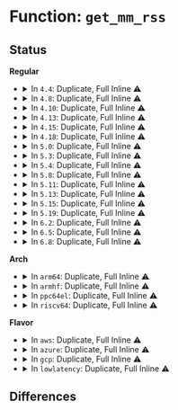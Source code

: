 # Function: <code>get_mm_rss</code>

## Status
<b>Regular</b>
<ul>
<li>
<details>
<summary>In <code>4.4</code>: Duplicate, Full Inline ⚠️</summary>

**Collision:** Static Duplication

**Inline:** Full

**Transformation:** False

**Instances:**

```
In kernel/fork.c (ffffffff8108000e)
Location: include/linux/mm.h:1385
Inline: True
Inline callers:
  - kernel/fork.c:copy_process
```
```
In kernel/exit.c (ffffffff81083d31)
Location: include/linux/mm.h:1385
Inline: True
Inline callers:
  - kernel/exit.c:do_exit
```
```
In kernel/sys.c (ffffffff81092976)
Location: include/linux/mm.h:1385
Inline: True
Inline callers:
  - kernel/sys.c:k_getrusage
```
```
In kernel/sched/fair.c (ffffffff810b1df0)
Location: include/linux/mm.h:1385
Inline: True
Inline callers:
  - kernel/sched/fair.c:task_scan_min
  - kernel/sched/fair.c:task_scan_max
```
```
In kernel/tsacct.c (ffffffff8113f018)
Location: include/linux/mm.h:1385
Inline: True
Inline callers:
  - kernel/tsacct.c:__acct_update_integrals
  - kernel/tsacct.c:xacct_add_tsk
```
```
In mm/oom_kill.c (ffffffff81208b69)
Location: include/linux/mm.h:1385
Inline: True
Inline callers:
  - mm/oom_kill.c:dump_header
```
```
In mm/memory.c (ffffffff811bde03)
Location: include/linux/mm.h:1385
Inline: True
Inline callers:
  - mm/memory.c:zap_page_range_single
  - mm/memory.c:zap_page_range
```
```
In mm/mmap.c (ffffffff811c4182)
Location: include/linux/mm.h:1385
Inline: True
Inline callers:
  - mm/mmap.c:unmap_region
```
```
In mm/rmap.c (ffffffff811cb1e6)
Location: include/linux/mm.h:1385
Inline: True
Inline callers:
  - mm/rmap.c:try_to_unmap_one
```
```
In fs/exec.c (ffffffff8121388c)
Location: include/linux/mm.h:1385
Inline: True
```
```
In fs/proc/task_mmu.c (ffffffff81277174)
Location: include/linux/mm.h:1385
Inline: True
Inline callers:
  - fs/proc/task_mmu.c:clear_refs_write
  - fs/proc/task_mmu.c:task_mem
```
```
In fs/proc/array.c (ffffffff81280201)
Location: include/linux/mm.h:1385
Inline: True
Inline callers:
  - fs/proc/array.c:do_task_stat
```
</details>
</li>
<li>
<details>
<summary>In <code>4.8</code>: Duplicate, Full Inline ⚠️</summary>

**Collision:** Static Duplication

**Inline:** Full

**Transformation:** False

**Instances:**

```
In kernel/fork.c (ffffffff8108192e)
Location: include/linux/mm.h:1494
Inline: True
```
```
In kernel/exit.c (ffffffff810870f9)
Location: include/linux/mm.h:1494
Inline: True
Inline callers:
  - kernel/exit.c:do_exit
```
```
In kernel/sys.c (ffffffff81095af7)
Location: include/linux/mm.h:1494
Inline: True
Inline callers:
  - kernel/sys.c:k_getrusage
```
```
In kernel/sched/fair.c (ffffffff810b490d)
Location: include/linux/mm.h:1494
Inline: True
Inline callers:
  - kernel/sched/fair.c:task_nr_scan_windows
```
```
In kernel/tsacct.c (ffffffff81147602)
Location: include/linux/mm.h:1494
Inline: True
Inline callers:
  - kernel/tsacct.c:__acct_update_integrals
  - kernel/tsacct.c:xacct_add_tsk
```
```
In mm/oom_kill.c (ffffffff8122e844)
Location: include/linux/mm.h:1494
Inline: True
```
```
In mm/memory.c (ffffffff811d9623)
Location: include/linux/mm.h:1494
Inline: True
Inline callers:
  - mm/memory.c:zap_page_range_single
  - mm/memory.c:zap_page_range
```
```
In mm/mmap.c (ffffffff811e0042)
Location: include/linux/mm.h:1494
Inline: True
Inline callers:
  - mm/mmap.c:unmap_region
```
```
In mm/rmap.c (ffffffff811e82a0)
Location: include/linux/mm.h:1494
Inline: True
Inline callers:
  - mm/rmap.c:try_to_unmap_one
```
```
In mm/madvise.c (ffffffff811ee70e)
Location: include/linux/mm.h:1494
Inline: True
Inline callers:
  - mm/madvise.c:madvise_free_single_vma
```
```
In fs/exec.c (ffffffff8123a33a)
Location: include/linux/mm.h:1494
Inline: True
```
```
In fs/proc/task_mmu.c (ffffffff812a36fe)
Location: include/linux/mm.h:1494
Inline: True
Inline callers:
  - fs/proc/task_mmu.c:clear_refs_write
```
```
In fs/proc/array.c (ffffffff812ad24d)
Location: include/linux/mm.h:1494
Inline: True
Inline callers:
  - fs/proc/array.c:do_task_stat
```
</details>
</li>
<li>
<details>
<summary>In <code>4.10</code>: Duplicate, Full Inline ⚠️</summary>

**Collision:** Static Duplication

**Inline:** Full

**Transformation:** False

**Instances:**

```
In kernel/fork.c (ffffffff8108631e)
Location: include/linux/mm.h:1468
Inline: True
```
```
In kernel/exit.c (ffffffff8108c049)
Location: include/linux/mm.h:1468
Inline: True
Inline callers:
  - kernel/exit.c:do_exit
```
```
In kernel/sys.c (ffffffff8109aae7)
Location: include/linux/mm.h:1468
Inline: True
Inline callers:
  - kernel/sys.c:k_getrusage
```
```
In kernel/sched/fair.c (ffffffff810baeed)
Location: include/linux/mm.h:1468
Inline: True
Inline callers:
  - kernel/sched/fair.c:task_nr_scan_windows
```
```
In kernel/tsacct.c (ffffffff811514a2)
Location: include/linux/mm.h:1468
Inline: True
Inline callers:
  - kernel/tsacct.c:__acct_update_integrals
  - kernel/tsacct.c:xacct_add_tsk
```
```
In mm/oom_kill.c (ffffffff81240d90)
Location: include/linux/mm.h:1468
Inline: True
```
```
In mm/memory.c (ffffffff811e8a33)
Location: include/linux/mm.h:1468
Inline: True
Inline callers:
  - mm/memory.c:zap_page_range_single
  - mm/memory.c:zap_page_range
```
```
In mm/mmap.c (ffffffff811eff92)
Location: include/linux/mm.h:1468
Inline: True
Inline callers:
  - mm/mmap.c:unmap_region
```
```
In mm/rmap.c (ffffffff811f96c9)
Location: include/linux/mm.h:1468
Inline: True
Inline callers:
  - mm/rmap.c:try_to_unmap_one
```
```
In mm/madvise.c (ffffffff811ff05e)
Location: include/linux/mm.h:1468
Inline: True
Inline callers:
  - mm/madvise.c:madvise_free_single_vma
```
```
In fs/exec.c (ffffffff8124d091)
Location: include/linux/mm.h:1468
Inline: True
```
```
In fs/proc/task_mmu.c (ffffffff812b90dd)
Location: include/linux/mm.h:1468
Inline: True
Inline callers:
  - fs/proc/task_mmu.c:clear_refs_write
```
```
In fs/proc/array.c (ffffffff812c2b49)
Location: include/linux/mm.h:1468
Inline: True
Inline callers:
  - fs/proc/array.c:do_task_stat
```
</details>
</li>
<li>
<details>
<summary>In <code>4.13</code>: Duplicate, Full Inline ⚠️</summary>

**Collision:** Static Duplication

**Inline:** Full

**Transformation:** False

**Instances:**

```
In kernel/fork.c (ffffffff8108351b)
Location: include/linux/mm.h:1500
Inline: True
```
```
In kernel/exit.c (ffffffff8108920f)
Location: include/linux/mm.h:1500
Inline: True
Inline callers:
  - kernel/exit.c:do_exit
```
```
In kernel/sys.c (ffffffff8109b1c9)
Location: include/linux/mm.h:1500
Inline: True
Inline callers:
  - kernel/sys.c:getrusage
```
```
In kernel/sched/fair.c (ffffffff810b579d)
Location: include/linux/mm.h:1500
Inline: True
Inline callers:
  - kernel/sched/fair.c:task_nr_scan_windows
```
```
In kernel/tsacct.c (ffffffff81153b22)
Location: include/linux/mm.h:1500
Inline: True
Inline callers:
  - kernel/tsacct.c:__acct_update_integrals
  - kernel/tsacct.c:xacct_add_tsk
```
```
In mm/oom_kill.c (ffffffff811bde72)
Location: include/linux/mm.h:1500
Inline: True
Inline callers:
  - mm/oom_kill.c:dump_header
```
```
In mm/memory.c (ffffffff811f3ca3)
Location: include/linux/mm.h:1500
Inline: True
Inline callers:
  - mm/memory.c:zap_page_range_single
  - mm/memory.c:zap_page_range
```
```
In mm/mmap.c (ffffffff811faf12)
Location: include/linux/mm.h:1500
Inline: True
Inline callers:
  - mm/mmap.c:unmap_region
```
```
In mm/rmap.c (ffffffff81204303)
Location: include/linux/mm.h:1500
Inline: True
Inline callers:
  - mm/rmap.c:try_to_unmap_one
```
```
In mm/madvise.c (ffffffff81209c14)
Location: include/linux/mm.h:1500
Inline: True
Inline callers:
  - mm/madvise.c:madvise_free_single_vma
```
```
In fs/exec.c (ffffffff81259033)
Location: include/linux/mm.h:1500
Inline: True
```
```
In fs/proc/task_mmu.c (ffffffff812c744e)
Location: include/linux/mm.h:1500
Inline: True
Inline callers:
  - fs/proc/task_mmu.c:clear_refs_write
```
```
In fs/proc/array.c (ffffffff812cfe4c)
Location: include/linux/mm.h:1500
Inline: True
Inline callers:
  - fs/proc/array.c:do_task_stat
```
</details>
</li>
<li>
<details>
<summary>In <code>4.15</code>: Duplicate, Full Inline ⚠️</summary>

**Collision:** Static Duplication

**Inline:** Full

**Transformation:** False

**Instances:**

```
In kernel/fork.c (ffffffff81089e4e)
Location: include/linux/mm.h:1574
Inline: True
```
```
In kernel/exit.c (ffffffff8108ff63)
Location: include/linux/mm.h:1574
Inline: True
Inline callers:
  - kernel/exit.c:do_exit
```
```
In kernel/sys.c (ffffffff810a1ea9)
Location: include/linux/mm.h:1574
Inline: True
Inline callers:
  - kernel/sys.c:getrusage
```
```
In kernel/sched/fair.c (ffffffff810bcabd)
Location: include/linux/mm.h:1574
Inline: True
Inline callers:
  - kernel/sched/fair.c:task_nr_scan_windows
```
```
In kernel/tsacct.c (ffffffff81160322)
Location: include/linux/mm.h:1574
Inline: True
Inline callers:
  - kernel/tsacct.c:__acct_update_integrals
  - kernel/tsacct.c:xacct_add_tsk
```
```
In mm/oom_kill.c (ffffffff811d2b49)
Location: include/linux/mm.h:1574
Inline: True
Inline callers:
  - mm/oom_kill.c:dump_header
```
```
In mm/memory.c (ffffffff8120b963)
Location: include/linux/mm.h:1574
Inline: True
Inline callers:
  - mm/memory.c:zap_page_range_single
  - mm/memory.c:zap_page_range
```
```
In mm/mmap.c (ffffffff81213432)
Location: include/linux/mm.h:1574
Inline: True
Inline callers:
  - mm/mmap.c:unmap_region
```
```
In mm/rmap.c (ffffffff8121d0d2)
Location: include/linux/mm.h:1574
Inline: True
Inline callers:
  - mm/rmap.c:try_to_unmap_one
```
```
In mm/madvise.c (ffffffff81222d44)
Location: include/linux/mm.h:1574
Inline: True
Inline callers:
  - mm/madvise.c:madvise_free_single_vma
```
```
In fs/exec.c (ffffffff8127b1c7)
Location: include/linux/mm.h:1574
Inline: True
```
```
In fs/proc/task_mmu.c (ffffffff812eb270)
Location: include/linux/mm.h:1574
Inline: True
Inline callers:
  - fs/proc/task_mmu.c:clear_refs_write
```
```
In fs/proc/array.c (ffffffff812f45ce)
Location: include/linux/mm.h:1574
Inline: True
Inline callers:
  - fs/proc/array.c:do_task_stat
```
</details>
</li>
<li>
<details>
<summary>In <code>4.18</code>: Duplicate, Full Inline ⚠️</summary>

**Collision:** Static Duplication

**Inline:** Full

**Transformation:** False

**Instances:**

```
In kernel/fork.c (ffffffff8108bb0c)
Location: include/linux/mm.h:1661
Inline: True
Inline callers:
  - kernel/fork.c:copy_mm
```
```
In kernel/exit.c (ffffffff81093830)
Location: include/linux/mm.h:1661
Inline: True
Inline callers:
  - kernel/exit.c:do_exit
```
```
In kernel/sys.c (ffffffff810a82b9)
Location: include/linux/mm.h:1661
Inline: True
Inline callers:
  - kernel/sys.c:getrusage
```
```
In kernel/sched/fair.c (ffffffff810c4817)
Location: include/linux/mm.h:1661
Inline: True
Inline callers:
  - kernel/sched/fair.c:task_nr_scan_windows
```
```
In kernel/tsacct.c (ffffffff8116f252)
Location: include/linux/mm.h:1661
Inline: True
Inline callers:
  - kernel/tsacct.c:__acct_update_integrals
  - kernel/tsacct.c:xacct_add_tsk
```
```
In mm/oom_kill.c (ffffffff811f3abf)
Location: include/linux/mm.h:1661
Inline: True
Inline callers:
  - mm/oom_kill.c:dump_header
```
```
In mm/memory.c (ffffffff8122c673)
Location: include/linux/mm.h:1661
Inline: True
Inline callers:
  - mm/memory.c:zap_page_range_single
  - mm/memory.c:zap_page_range
```
```
In mm/mmap.c (ffffffff812343d2)
Location: include/linux/mm.h:1661
Inline: True
Inline callers:
  - mm/mmap.c:unmap_region
```
```
In mm/rmap.c (ffffffff8123efc0)
Location: include/linux/mm.h:1661
Inline: True
Inline callers:
  - mm/rmap.c:try_to_unmap_one
```
```
In mm/madvise.c (ffffffff81244b6f)
Location: include/linux/mm.h:1661
Inline: True
Inline callers:
  - mm/madvise.c:madvise_free_single_vma
```
```
In fs/exec.c (ffffffff812a2359)
Location: include/linux/mm.h:1661
Inline: True
```
```
In fs/proc/task_mmu.c (ffffffff81317412)
Location: include/linux/mm.h:1661
Inline: True
Inline callers:
  - fs/proc/task_mmu.c:clear_refs_write
```
```
In fs/proc/array.c (ffffffff813219f8)
Location: include/linux/mm.h:1661
Inline: True
Inline callers:
  - fs/proc/array.c:do_task_stat
```
</details>
</li>
<li>
<details>
<summary>In <code>5.0</code>: Duplicate, Full Inline ⚠️</summary>

**Collision:** Static Duplication

**Inline:** Full

**Transformation:** False

**Instances:**

```
In kernel/fork.c (ffffffff81095930)
Location: include/linux/mm.h:1731
Inline: True
```
```
In kernel/exit.c (ffffffff8109baf6)
Location: include/linux/mm.h:1731
Inline: True
Inline callers:
  - kernel/exit.c:do_exit
```
```
In kernel/sys.c (ffffffff810b0fc9)
Location: include/linux/mm.h:1731
Inline: True
Inline callers:
  - kernel/sys.c:getrusage
```
```
In kernel/sched/fair.c (ffffffff810cda77)
Location: include/linux/mm.h:1731
Inline: True
Inline callers:
  - kernel/sched/fair.c:task_nr_scan_windows
```
```
In kernel/tsacct.c (ffffffff8117cd52)
Location: include/linux/mm.h:1731
Inline: True
Inline callers:
  - kernel/tsacct.c:__acct_update_integrals
  - kernel/tsacct.c:xacct_add_tsk
```
```
In mm/oom_kill.c (ffffffff81205b31)
Location: include/linux/mm.h:1731
Inline: True
Inline callers:
  - mm/oom_kill.c:dump_header
```
```
In mm/memory.c (ffffffff8123fcc9)
Location: include/linux/mm.h:1731
Inline: True
Inline callers:
  - mm/memory.c:zap_page_range_single
  - mm/memory.c:zap_page_range
```
```
In mm/mmap.c (ffffffff81247b82)
Location: include/linux/mm.h:1731
Inline: True
Inline callers:
  - mm/mmap.c:unmap_region
```
```
In mm/rmap.c (ffffffff812535d9)
Location: include/linux/mm.h:1731
Inline: True
Inline callers:
  - mm/rmap.c:try_to_unmap_one
```
```
In mm/madvise.c (ffffffff81258f25)
Location: include/linux/mm.h:1731
Inline: True
Inline callers:
  - mm/madvise.c:madvise_free_single_vma
```
```
In fs/exec.c (ffffffff812b74ba)
Location: include/linux/mm.h:1731
Inline: True
```
```
In fs/proc/task_mmu.c (ffffffff8132e887)
Location: include/linux/mm.h:1731
Inline: True
Inline callers:
  - fs/proc/task_mmu.c:clear_refs_write
```
```
In fs/proc/array.c (ffffffff81338b08)
Location: include/linux/mm.h:1731
Inline: True
Inline callers:
  - fs/proc/array.c:do_task_stat
```
</details>
</li>
<li>
<details>
<summary>In <code>5.3</code>: Duplicate, Full Inline ⚠️</summary>

**Collision:** Static Duplication

**Inline:** Full

**Transformation:** False

**Instances:**

```
In kernel/fork.c (ffffffff81097c01)
Location: include/linux/mm.h:1726
Inline: True
Inline callers:
  - kernel/fork.c:dup_mm
```
```
In kernel/exit.c (ffffffff810a03ed)
Location: include/linux/mm.h:1726
Inline: True
Inline callers:
  - kernel/exit.c:do_exit
```
```
In kernel/sys.c (ffffffff810b6b06)
Location: include/linux/mm.h:1726
Inline: True
Inline callers:
  - kernel/sys.c:getrusage
```
```
In kernel/sched/fair.c (ffffffff810d5d87)
Location: include/linux/mm.h:1726
Inline: True
Inline callers:
  - kernel/sched/fair.c:task_nr_scan_windows
```
```
In kernel/tsacct.c (ffffffff81189c12)
Location: include/linux/mm.h:1726
Inline: True
Inline callers:
  - kernel/tsacct.c:__acct_update_integrals
  - kernel/tsacct.c:xacct_add_tsk
```
```
In mm/oom_kill.c (ffffffff8121bd34)
Location: include/linux/mm.h:1726
Inline: True
```
```
In mm/memory.c (ffffffff81251e0f)
Location: include/linux/mm.h:1726
Inline: True
Inline callers:
  - mm/memory.c:zap_page_range_single
  - mm/memory.c:zap_page_range
```
```
In mm/mmap.c (ffffffff81259da5)
Location: include/linux/mm.h:1726
Inline: True
Inline callers:
  - mm/mmap.c:unmap_region
```
```
In mm/rmap.c (ffffffff81265842)
Location: include/linux/mm.h:1726
Inline: True
Inline callers:
  - mm/rmap.c:try_to_unmap_one
```
```
In mm/madvise.c (ffffffff8127474d)
Location: include/linux/mm.h:1726
Inline: True
Inline callers:
  - mm/madvise.c:madvise_free_single_vma
```
```
In fs/exec.c (ffffffff812d4f40)
Location: include/linux/mm.h:1726
Inline: True
```
```
In fs/proc/task_mmu.c (ffffffff8135732a)
Location: include/linux/mm.h:1726
Inline: True
Inline callers:
  - fs/proc/task_mmu.c:clear_refs_write
```
```
In fs/proc/array.c (ffffffff813611aa)
Location: include/linux/mm.h:1726
Inline: True
Inline callers:
  - fs/proc/array.c:do_task_stat
```
</details>
</li>
<li>
<details>
<summary>In <code>5.4</code>: Duplicate, Full Inline ⚠️</summary>

**Collision:** Static Duplication

**Inline:** Full

**Transformation:** False

**Instances:**

```
In kernel/fork.c (ffffffff8109e2c1)
Location: include/linux/mm.h:1698
Inline: True
Inline callers:
  - kernel/fork.c:dup_mm
```
```
In kernel/exit.c (ffffffff810a640b)
Location: include/linux/mm.h:1698
Inline: True
Inline callers:
  - kernel/exit.c:do_exit
```
```
In kernel/sys.c (ffffffff810bd0c6)
Location: include/linux/mm.h:1698
Inline: True
Inline callers:
  - kernel/sys.c:getrusage
```
```
In kernel/sched/fair.c (ffffffff810e0387)
Location: include/linux/mm.h:1698
Inline: True
Inline callers:
  - kernel/sched/fair.c:task_nr_scan_windows
```
```
In kernel/tsacct.c (ffffffff81195b22)
Location: include/linux/mm.h:1698
Inline: True
Inline callers:
  - kernel/tsacct.c:__acct_update_integrals
  - kernel/tsacct.c:xacct_add_tsk
```
```
In mm/oom_kill.c (ffffffff812296c4)
Location: include/linux/mm.h:1698
Inline: True
```
```
In mm/memory.c (ffffffff812603bf)
Location: include/linux/mm.h:1698
Inline: True
Inline callers:
  - mm/memory.c:zap_page_range_single
  - mm/memory.c:zap_page_range
```
```
In mm/mmap.c (ffffffff81268255)
Location: include/linux/mm.h:1698
Inline: True
Inline callers:
  - mm/mmap.c:unmap_region
```
```
In mm/rmap.c (ffffffff81274157)
Location: include/linux/mm.h:1698
Inline: True
Inline callers:
  - mm/rmap.c:try_to_unmap_one
```
```
In mm/madvise.c (ffffffff812836dd)
Location: include/linux/mm.h:1698
Inline: True
Inline callers:
  - mm/madvise.c:madvise_free_single_vma
```
```
In fs/exec.c (ffffffff812e6ac9)
Location: include/linux/mm.h:1698
Inline: True
```
```
In fs/proc/task_mmu.c (ffffffff8136ee5d)
Location: include/linux/mm.h:1698
Inline: True
Inline callers:
  - fs/proc/task_mmu.c:clear_refs_write
```
```
In fs/proc/array.c (ffffffff8137940a)
Location: include/linux/mm.h:1698
Inline: True
Inline callers:
  - fs/proc/array.c:do_task_stat
```
</details>
</li>
<li>
<details>
<summary>In <code>5.8</code>: Duplicate, Full Inline ⚠️</summary>

**Collision:** Static Duplication

**Inline:** Full

**Transformation:** False

**Instances:**

```
In kernel/fork.c (ffffffff810a58b1)
Location: include/linux/mm.h:1918
Inline: True
Inline callers:
  - kernel/fork.c:dup_mm
```
```
In kernel/exit.c (ffffffff810ae1ce)
Location: include/linux/mm.h:1918
Inline: True
Inline callers:
  - kernel/exit.c:do_exit
```
```
In kernel/sys.c (ffffffff810c4806)
Location: include/linux/mm.h:1918
Inline: True
Inline callers:
  - kernel/sys.c:getrusage
```
```
In kernel/sched/fair.c (ffffffff810e86e7)
Location: include/linux/mm.h:1918
Inline: True
Inline callers:
  - kernel/sched/fair.c:task_nr_scan_windows
```
```
In kernel/tsacct.c (ffffffff811ab170)
Location: include/linux/mm.h:1918
Inline: True
Inline callers:
  - kernel/tsacct.c:acct_account_cputime
  - kernel/tsacct.c:xacct_add_tsk
```
```
In mm/oom_kill.c (ffffffff81256313)
Location: include/linux/mm.h:1918
Inline: True
```
```
In mm/memory.c (ffffffff8129098f)
Location: include/linux/mm.h:1918
Inline: True
Inline callers:
  - mm/memory.c:zap_page_range_single
  - mm/memory.c:zap_page_range
```
```
In mm/mmap.c (ffffffff81298835)
Location: include/linux/mm.h:1918
Inline: True
Inline callers:
  - mm/mmap.c:unmap_region
```
```
In mm/rmap.c (ffffffff812a53d8)
Location: include/linux/mm.h:1918
Inline: True
Inline callers:
  - mm/rmap.c:try_to_unmap_one
```
```
In mm/madvise.c (ffffffff812b5540)
Location: include/linux/mm.h:1918
Inline: True
Inline callers:
  - mm/madvise.c:madvise_free_single_vma
```
```
In fs/exec.c (ffffffff8131dd4e)
Location: include/linux/mm.h:1918
Inline: True
Inline callers:
  - fs/exec.c:exec_mmap
```
```
In fs/proc/task_mmu.c (ffffffff813b7193)
Location: include/linux/mm.h:1918
Inline: True
Inline callers:
  - fs/proc/task_mmu.c:clear_refs_write
```
```
In fs/proc/array.c (ffffffff813c24b2)
Location: include/linux/mm.h:1918
Inline: True
Inline callers:
  - fs/proc/array.c:do_task_stat
```
</details>
</li>
<li>
<details>
<summary>In <code>5.11</code>: Duplicate, Full Inline ⚠️</summary>

**Collision:** Static Duplication

**Inline:** Full

**Transformation:** False

**Instances:**

```
In kernel/fork.c (ffffffff810a10a1)
Location: include/linux/mm.h:1963
Inline: True
Inline callers:
  - kernel/fork.c:dup_mm
```
```
In kernel/exit.c (ffffffff810a9881)
Location: include/linux/mm.h:1963
Inline: True
Inline callers:
  - kernel/exit.c:do_exit
```
```
In kernel/sys.c (ffffffff810bfc06)
Location: include/linux/mm.h:1963
Inline: True
Inline callers:
  - kernel/sys.c:getrusage
```
```
In kernel/sched/fair.c (ffffffff810e62f7)
Location: include/linux/mm.h:1963
Inline: True
Inline callers:
  - kernel/sched/fair.c:task_nr_scan_windows
```
```
In kernel/tsacct.c (ffffffff811a8720)
Location: include/linux/mm.h:1963
Inline: True
Inline callers:
  - kernel/tsacct.c:acct_account_cputime
  - kernel/tsacct.c:xacct_add_tsk
```
```
In mm/oom_kill.c (ffffffff81260f86)
Location: include/linux/mm.h:1963
Inline: True
```
```
In mm/memory.c (ffffffff8129b41f)
Location: include/linux/mm.h:1963
Inline: True
Inline callers:
  - mm/memory.c:zap_page_range_single
  - mm/memory.c:zap_page_range
```
```
In mm/mmap.c (ffffffff812a39b5)
Location: include/linux/mm.h:1963
Inline: True
Inline callers:
  - mm/mmap.c:unmap_region
```
```
In mm/rmap.c (ffffffff812b086c)
Location: include/linux/mm.h:1963
Inline: True
Inline callers:
  - mm/rmap.c:try_to_unmap_one
```
```
In mm/madvise.c (ffffffff812c0800)
Location: include/linux/mm.h:1963
Inline: True
Inline callers:
  - mm/madvise.c:madvise_free_single_vma
```
```
In fs/exec.c (ffffffff81329217)
Location: include/linux/mm.h:1963
Inline: True
Inline callers:
  - fs/exec.c:exec_mmap
```
```
In fs/proc/task_mmu.c (ffffffff813c8be8)
Location: include/linux/mm.h:1963
Inline: True
Inline callers:
  - fs/proc/task_mmu.c:clear_refs_write
```
```
In fs/proc/array.c (ffffffff813d4640)
Location: include/linux/mm.h:1963
Inline: True
Inline callers:
  - fs/proc/array.c:do_task_stat
```
</details>
</li>
<li>
<details>
<summary>In <code>5.13</code>: Duplicate, Full Inline ⚠️</summary>

**Collision:** Static Duplication

**Inline:** Full

**Transformation:** False

**Instances:**

```
In kernel/fork.c (ffffffff810a1e1a)
Location: include/linux/mm.h:1971
Inline: True
Inline callers:
  - kernel/fork.c:dup_mm
```
```
In kernel/exit.c (ffffffff810aa8bd)
Location: include/linux/mm.h:1971
Inline: True
Inline callers:
  - kernel/exit.c:do_exit
```
```
In kernel/sys.c (ffffffff810c1636)
Location: include/linux/mm.h:1971
Inline: True
Inline callers:
  - kernel/sys.c:getrusage
```
```
In kernel/sched/fair.c (ffffffff810e82d6)
Location: include/linux/mm.h:1971
Inline: True
Inline callers:
  - kernel/sched/fair.c:task_nr_scan_windows
```
```
In kernel/tsacct.c (ffffffff811a92b3)
Location: include/linux/mm.h:1971
Inline: True
Inline callers:
  - kernel/tsacct.c:acct_account_cputime
  - kernel/tsacct.c:xacct_add_tsk
```
```
In mm/oom_kill.c (ffffffff81265b20)
Location: include/linux/mm.h:1971
Inline: True
```
```
In mm/memory.c (ffffffff812a072b)
Location: include/linux/mm.h:1971
Inline: True
Inline callers:
  - mm/memory.c:zap_page_range_single
  - mm/memory.c:zap_page_range
```
```
In mm/mmap.c (ffffffff812a91df)
Location: include/linux/mm.h:1971
Inline: True
Inline callers:
  - mm/mmap.c:unmap_region
```
```
In mm/rmap.c (ffffffff812b5e97)
Location: include/linux/mm.h:1971
Inline: True
Inline callers:
  - mm/rmap.c:try_to_unmap_one
```
```
In mm/madvise.c (ffffffff812c778f)
Location: include/linux/mm.h:1971
Inline: True
Inline callers:
  - mm/madvise.c:madvise_free_single_vma
```
```
In fs/exec.c (ffffffff8132f021)
Location: include/linux/mm.h:1971
Inline: True
Inline callers:
  - fs/exec.c:exec_mmap
```
```
In fs/proc/task_mmu.c (ffffffff813cfc27)
Location: include/linux/mm.h:1971
Inline: True
Inline callers:
  - fs/proc/task_mmu.c:clear_refs_write
```
```
In fs/proc/array.c (ffffffff813db47d)
Location: include/linux/mm.h:1971
Inline: True
Inline callers:
  - fs/proc/array.c:do_task_stat
```
</details>
</li>
<li>
<details>
<summary>In <code>5.15</code>: Duplicate, Full Inline ⚠️</summary>

**Collision:** Static Duplication

**Inline:** Full

**Transformation:** False

**Instances:**

```
In kernel/fork.c (ffffffff810b39ea)
Location: include/linux/mm.h:2000
Inline: True
Inline callers:
  - kernel/fork.c:dup_mm
```
```
In kernel/exit.c (ffffffff810bc3e4)
Location: include/linux/mm.h:2000
Inline: True
Inline callers:
  - kernel/exit.c:do_exit
```
```
In kernel/sys.c (ffffffff810d4126)
Location: include/linux/mm.h:2000
Inline: True
Inline callers:
  - kernel/sys.c:getrusage
```
```
In kernel/sched/fair.c (ffffffff811008fd)
Location: include/linux/mm.h:2000
Inline: True
```
```
In kernel/tsacct.c (ffffffff811d2e03)
Location: include/linux/mm.h:2000
Inline: True
Inline callers:
  - kernel/tsacct.c:acct_account_cputime
  - kernel/tsacct.c:xacct_add_tsk
```
```
In mm/oom_kill.c (ffffffff812a2350)
Location: include/linux/mm.h:2000
Inline: True
```
```
In mm/memory.c (ffffffff812e16bb)
Location: include/linux/mm.h:2000
Inline: True
Inline callers:
  - mm/memory.c:zap_page_range_single
  - mm/memory.c:zap_page_range
```
```
In mm/mmap.c (ffffffff812ea83f)
Location: include/linux/mm.h:2000
Inline: True
Inline callers:
  - mm/mmap.c:unmap_region
```
```
In mm/rmap.c (ffffffff812f8510)
Location: include/linux/mm.h:2000
Inline: True
Inline callers:
  - mm/rmap.c:try_to_migrate_one
  - mm/rmap.c:try_to_unmap_one
```
```
In mm/madvise.c (ffffffff8130c54f)
Location: include/linux/mm.h:2000
Inline: True
Inline callers:
  - mm/madvise.c:madvise_free_single_vma
```
```
In fs/exec.c (ffffffff8137c811)
Location: include/linux/mm.h:2000
Inline: True
Inline callers:
  - fs/exec.c:exec_mmap
```
```
In fs/proc/task_mmu.c (ffffffff81421004)
Location: include/linux/mm.h:2000
Inline: True
Inline callers:
  - fs/proc/task_mmu.c:clear_refs_write
```
```
In fs/proc/array.c (ffffffff8142cb0b)
Location: include/linux/mm.h:2000
Inline: True
Inline callers:
  - fs/proc/array.c:do_task_stat
```
</details>
</li>
<li>
<details>
<summary>In <code>5.19</code>: Duplicate, Full Inline ⚠️</summary>

**Collision:** Static Duplication

**Inline:** Full

**Transformation:** False

**Instances:**

```
In kernel/fork.c (ffffffff810c9c39)
Location: include/linux/mm.h:2078
Inline: True
Inline callers:
  - kernel/fork.c:dup_mm
```
```
In kernel/exit.c (ffffffff810d2ed3)
Location: include/linux/mm.h:2078
Inline: True
Inline callers:
  - kernel/exit.c:do_exit
```
```
In kernel/sys.c (ffffffff810ece06)
Location: include/linux/mm.h:2078
Inline: True
Inline callers:
  - kernel/sys.c:getrusage
```
```
In kernel/sched/fair.c (ffffffff8111b99d)
Location: include/linux/mm.h:2078
Inline: True
```
```
In kernel/tsacct.c (ffffffff812077c3)
Location: include/linux/mm.h:2078
Inline: True
Inline callers:
  - kernel/tsacct.c:acct_account_cputime
  - kernel/tsacct.c:xacct_add_tsk
```
```
In mm/oom_kill.c (ffffffff812fa759)
Location: include/linux/mm.h:2078
Inline: True
Inline callers:
  - mm/oom_kill.c:oom_badness
```
```
In mm/memory.c (ffffffff81342221)
Location: include/linux/mm.h:2078
Inline: True
Inline callers:
  - mm/memory.c:zap_page_range_single
  - mm/memory.c:zap_page_range
```
```
In mm/mmap.c (ffffffff8134d4d0)
Location: include/linux/mm.h:2078
Inline: True
Inline callers:
  - mm/mmap.c:unmap_region
```
```
In mm/rmap.c (ffffffff8135e5b0)
Location: include/linux/mm.h:2078
Inline: True
Inline callers:
  - mm/rmap.c:try_to_migrate_one
  - mm/rmap.c:try_to_unmap_one
```
```
In mm/madvise.c (ffffffff81375ae3)
Location: include/linux/mm.h:2078
Inline: True
Inline callers:
  - mm/madvise.c:madvise_free_single_vma
```
```
In fs/exec.c (ffffffff813fa8b2)
Location: include/linux/mm.h:2078
Inline: True
Inline callers:
  - fs/exec.c:exec_mmap
```
```
In fs/proc/task_mmu.c (ffffffff81498e9a)
Location: include/linux/mm.h:2078
Inline: True
Inline callers:
  - fs/proc/task_mmu.c:clear_refs_write
```
```
In fs/proc/array.c (ffffffff814a63df)
Location: include/linux/mm.h:2078
Inline: True
Inline callers:
  - fs/proc/array.c:do_task_stat
```
</details>
</li>
<li>
<details>
<summary>In <code>6.2</code>: Duplicate, Full Inline ⚠️</summary>

**Collision:** Static Duplication

**Inline:** Full

**Transformation:** False

**Instances:**

```
In kernel/fork.c (ffffffff810e7239)
Location: include/linux/mm.h:2244
Inline: True
```
```
In kernel/exit.c (ffffffff810f1a0e)
Location: include/linux/mm.h:2244
Inline: True
Inline callers:
  - kernel/exit.c:do_exit
```
```
In kernel/sys.c (ffffffff8110e1a6)
Location: include/linux/mm.h:2244
Inline: True
Inline callers:
  - kernel/sys.c:getrusage
```
```
In kernel/sched/fair.c (ffffffff811434fd)
Location: include/linux/mm.h:2244
Inline: True
```
```
In kernel/tsacct.c (ffffffff8124fb93)
Location: include/linux/mm.h:2244
Inline: True
Inline callers:
  - kernel/tsacct.c:acct_account_cputime
  - kernel/tsacct.c:xacct_add_tsk
```
```
In mm/oom_kill.c (ffffffff81364f09)
Location: include/linux/mm.h:2244
Inline: True
Inline callers:
  - mm/oom_kill.c:oom_badness
```
```
In mm/memory.c (ffffffff813ba329)
Location: include/linux/mm.h:2244
Inline: True
Inline callers:
  - mm/memory.c:zap_page_range_single
  - mm/memory.c:zap_page_range
```
```
In mm/mmap.c (ffffffff813c65d4)
Location: include/linux/mm.h:2244
Inline: True
Inline callers:
  - mm/mmap.c:unmap_region
```
```
In mm/rmap.c (ffffffff813d9481)
Location: include/linux/mm.h:2244
Inline: True
Inline callers:
  - mm/rmap.c:try_to_migrate_one
  - mm/rmap.c:try_to_unmap_one
```
```
In mm/madvise.c (ffffffff813f3080)
Location: include/linux/mm.h:2244
Inline: True
Inline callers:
  - mm/madvise.c:madvise_free_single_vma
```
```
In fs/exec.c (ffffffff8148390c)
Location: include/linux/mm.h:2244
Inline: True
Inline callers:
  - fs/exec.c:exec_mmap
```
```
In fs/proc/task_mmu.c (ffffffff8152d0f2)
Location: include/linux/mm.h:2244
Inline: True
Inline callers:
  - fs/proc/task_mmu.c:clear_refs_write
```
```
In fs/proc/array.c (ffffffff8153ba1f)
Location: include/linux/mm.h:2244
Inline: True
Inline callers:
  - fs/proc/array.c:do_task_stat
```
</details>
</li>
<li>
<details>
<summary>In <code>6.5</code>: Duplicate, Full Inline ⚠️</summary>

**Collision:** Static Duplication

**Inline:** Full

**Transformation:** False

**Instances:**

```
In kernel/fork.c (ffffffff810f2d49)
Location: include/linux/mm.h:2564
Inline: True
```
```
In kernel/exit.c (ffffffff810fd991)
Location: include/linux/mm.h:2564
Inline: True
Inline callers:
  - kernel/exit.c:do_exit
```
```
In kernel/sys.c (ffffffff8111a26d)
Location: include/linux/mm.h:2564
Inline: True
Inline callers:
  - kernel/sys.c:getrusage
```
```
In kernel/sched/fair.c (ffffffff81152616)
Location: include/linux/mm.h:2564
Inline: True
Inline callers:
  - kernel/sched/fair.c:task_nr_scan_windows
```
```
In kernel/tsacct.c (ffffffff81266f43)
Location: include/linux/mm.h:2564
Inline: True
Inline callers:
  - kernel/tsacct.c:acct_account_cputime
  - kernel/tsacct.c:xacct_add_tsk
```
```
In mm/oom_kill.c (ffffffff813973c9)
Location: include/linux/mm.h:2564
Inline: True
Inline callers:
  - mm/oom_kill.c:oom_badness
```
```
In mm/memory.c (ffffffff813eecd3)
Location: include/linux/mm.h:2564
Inline: True
Inline callers:
  - mm/memory.c:zap_page_range_single
```
```
In mm/mmap.c (ffffffff813facdd)
Location: include/linux/mm.h:2564
Inline: True
Inline callers:
  - mm/mmap.c:unmap_region
```
```
In mm/rmap.c (ffffffff8140db72)
Location: include/linux/mm.h:2564
Inline: True
Inline callers:
  - mm/rmap.c:try_to_migrate_one
  - mm/rmap.c:try_to_unmap_one
```
```
In mm/madvise.c (ffffffff81426adf)
Location: include/linux/mm.h:2564
Inline: True
Inline callers:
  - mm/madvise.c:madvise_free_single_vma
```
```
In fs/exec.c (ffffffff814b91c7)
Location: include/linux/mm.h:2564
Inline: True
Inline callers:
  - fs/exec.c:exec_mmap
```
```
In fs/proc/task_mmu.c (ffffffff81564e2b)
Location: include/linux/mm.h:2564
Inline: True
Inline callers:
  - fs/proc/task_mmu.c:clear_refs_write
```
```
In fs/proc/array.c (ffffffff81573d4a)
Location: include/linux/mm.h:2564
Inline: True
Inline callers:
  - fs/proc/array.c:do_task_stat
```
</details>
</li>
<li>
<details>
<summary>In <code>6.8</code>: Duplicate, Full Inline ⚠️</summary>

**Collision:** Static Duplication

**Inline:** Full

**Transformation:** False

**Instances:**

```
In kernel/fork.c (ffffffff810fb8a9)
Location: include/linux/mm.h:2613
Inline: True
```
```
In kernel/exit.c (ffffffff8110680c)
Location: include/linux/mm.h:2613
Inline: True
Inline callers:
  - kernel/exit.c:do_exit
```
```
In kernel/sys.c (ffffffff81123beb)
Location: include/linux/mm.h:2613
Inline: True
Inline callers:
  - kernel/sys.c:getrusage
```
```
In kernel/sched/fair.c (ffffffff8115e5c6)
Location: include/linux/mm.h:2613
Inline: True
Inline callers:
  - kernel/sched/fair.c:task_nr_scan_windows
```
```
In kernel/tsacct.c (ffffffff81280ed3)
Location: include/linux/mm.h:2613
Inline: True
Inline callers:
  - kernel/tsacct.c:acct_account_cputime
  - kernel/tsacct.c:xacct_add_tsk
```
```
In mm/oom_kill.c (ffffffff813c11f9)
Location: include/linux/mm.h:2613
Inline: True
Inline callers:
  - mm/oom_kill.c:oom_badness
```
```
In mm/memory.c (ffffffff8141a783)
Location: include/linux/mm.h:2613
Inline: True
Inline callers:
  - mm/memory.c:zap_page_range_single
```
```
In mm/mmap.c (ffffffff81426d15)
Location: include/linux/mm.h:2613
Inline: True
Inline callers:
  - mm/mmap.c:unmap_region
```
```
In mm/rmap.c (ffffffff8143a2cc)
Location: include/linux/mm.h:2613
Inline: True
Inline callers:
  - mm/rmap.c:try_to_migrate_one
  - mm/rmap.c:try_to_unmap_one
```
```
In mm/madvise.c (ffffffff8146071f)
Location: include/linux/mm.h:2613
Inline: True
Inline callers:
  - mm/madvise.c:madvise_free_single_vma
```
```
In fs/exec.c (ffffffff814eb9b7)
Location: include/linux/mm.h:2613
Inline: True
Inline callers:
  - fs/exec.c:exec_mmap
```
```
In fs/proc/task_mmu.c (ffffffff8159b8ea)
Location: include/linux/mm.h:2613
Inline: True
Inline callers:
  - fs/proc/task_mmu.c:clear_refs_write
```
```
In fs/proc/array.c (ffffffff815ac719)
Location: include/linux/mm.h:2613
Inline: True
Inline callers:
  - fs/proc/array.c:do_task_stat
```
</details>
</li>
</ul>
<b>Arch</b>
<ul>
<li>
<details>
<summary>In <code>arm64</code>: Duplicate, Full Inline ⚠️</summary>

**Collision:** Static Duplication

**Inline:** Full

**Transformation:** False

**Instances:**

```
In kernel/fork.c (ffff8000100f2e60)
Location: include/linux/mm.h:1698
Inline: True
Inline callers:
  - kernel/fork.c:dup_mm
```
```
In kernel/exit.c (ffff8000100fd388)
Location: include/linux/mm.h:1698
Inline: True
Inline callers:
  - kernel/exit.c:do_exit
```
```
In kernel/sys.c (ffff800010119b9c)
Location: include/linux/mm.h:1698
Inline: True
Inline callers:
  - kernel/sys.c:getrusage
```
```
In kernel/sched/fair.c (ffff800010140190)
Location: include/linux/mm.h:1698
Inline: True
Inline callers:
  - kernel/sched/fair.c:task_nr_scan_windows
```
```
In kernel/tsacct.c (ffff80001020dde4)
Location: include/linux/mm.h:1698
Inline: True
Inline callers:
  - kernel/tsacct.c:__acct_update_integrals
  - kernel/tsacct.c:xacct_add_tsk
```
```
In mm/oom_kill.c (ffff8000102b7444)
Location: include/linux/mm.h:1698
Inline: True
```
```
In mm/memory.c (ffff8000102f76b8)
Location: include/linux/mm.h:1698
Inline: True
Inline callers:
  - mm/memory.c:zap_page_range_single
  - mm/memory.c:zap_page_range
```
```
In mm/mmap.c (ffff8000102ff42c)
Location: include/linux/mm.h:1698
Inline: True
Inline callers:
  - mm/mmap.c:unmap_region
```
```
In mm/rmap.c (ffff800010309d9c)
Location: include/linux/mm.h:1698
Inline: True
Inline callers:
  - mm/rmap.c:try_to_unmap_one
```
```
In mm/madvise.c (ffff80001031de88)
Location: include/linux/mm.h:1698
Inline: True
Inline callers:
  - mm/madvise.c:madvise_free_single_vma
```
```
In fs/exec.c (ffff80001038edc0)
Location: include/linux/mm.h:1698
Inline: True
```
```
In fs/proc/task_mmu.c (ffff8000104392e0)
Location: include/linux/mm.h:1698
Inline: True
Inline callers:
  - fs/proc/task_mmu.c:clear_refs_write
```
```
In fs/proc/array.c (ffff800010445870)
Location: include/linux/mm.h:1698
Inline: True
Inline callers:
  - fs/proc/array.c:do_task_stat
```
</details>
</li>
<li>
<details>
<summary>In <code>armhf</code>: Duplicate, Full Inline ⚠️</summary>

**Collision:** Static Duplication

**Inline:** Full

**Transformation:** False

**Instances:**

```
In kernel/fork.c (c0351710)
Location: include/linux/mm.h:1698
Inline: True
Inline callers:
  - kernel/fork.c:dup_mm
```
```
In kernel/exit.c (c035a498)
Location: include/linux/mm.h:1698
Inline: True
Inline callers:
  - kernel/exit.c:do_exit
```
```
In kernel/sys.c (c036e188)
Location: include/linux/mm.h:1698
Inline: True
Inline callers:
  - kernel/sys.c:getrusage
```
```
In kernel/tsacct.c (c044c7bc)
Location: include/linux/mm.h:1698
Inline: True
Inline callers:
  - kernel/tsacct.c:__acct_update_integrals
  - kernel/tsacct.c:xacct_add_tsk
```
```
In mm/oom_kill.c (c04e40d0)
Location: include/linux/mm.h:1698
Inline: True
```
```
In mm/memory.c (c05196c4)
Location: include/linux/mm.h:1698
Inline: True
Inline callers:
  - mm/memory.c:zap_page_range_single
  - mm/memory.c:zap_page_range
```
```
In mm/mmap.c (c051e2f8)
Location: include/linux/mm.h:1698
Inline: True
Inline callers:
  - mm/mmap.c:unmap_region
```
```
In mm/rmap.c (c05265e8)
Location: include/linux/mm.h:1698
Inline: True
Inline callers:
  - mm/rmap.c:try_to_unmap_one
```
```
In mm/madvise.c (c053750c)
Location: include/linux/mm.h:1698
Inline: True
Inline callers:
  - mm/madvise.c:madvise_free_single_vma
```
```
In fs/exec.c (c05752d8)
Location: include/linux/mm.h:1698
Inline: True
```
```
In fs/proc/task_mmu.c (c0600260)
Location: include/linux/mm.h:1698
Inline: True
Inline callers:
  - fs/proc/task_mmu.c:clear_refs_write
```
```
In fs/proc/array.c (c060a94c)
Location: include/linux/mm.h:1698
Inline: True
Inline callers:
  - fs/proc/array.c:do_task_stat
```
</details>
</li>
<li>
<details>
<summary>In <code>ppc64el</code>: Duplicate, Full Inline ⚠️</summary>

**Collision:** Static Duplication

**Inline:** Full

**Transformation:** False

**Instances:**

```
In kernel/fork.c (c000000000138b68)
Location: include/linux/mm.h:1698
Inline: True
Inline callers:
  - kernel/fork.c:dup_mm
```
```
In kernel/exit.c (c0000000001441cc)
Location: include/linux/mm.h:1698
Inline: True
Inline callers:
  - kernel/exit.c:do_exit
```
```
In kernel/sys.c (c000000000161470)
Location: include/linux/mm.h:1698
Inline: True
Inline callers:
  - kernel/sys.c:getrusage
```
```
In kernel/sched/fair.c (c00000000018f360)
Location: include/linux/mm.h:1698
Inline: True
Inline callers:
  - kernel/sched/fair.c:task_nr_scan_windows
```
```
In kernel/tsacct.c (c00000000028bf84)
Location: include/linux/mm.h:1698
Inline: True
Inline callers:
  - kernel/tsacct.c:__acct_update_integrals
  - kernel/tsacct.c:xacct_add_tsk
```
```
In mm/oom_kill.c (c00000000036f074)
Location: include/linux/mm.h:1698
Inline: True
```
```
In mm/memory.c (c0000000003c0498)
Location: include/linux/mm.h:1698
Inline: True
Inline callers:
  - mm/memory.c:zap_page_range_single
  - mm/memory.c:zap_page_range
```
```
In mm/mmap.c (c0000000003cb228)
Location: include/linux/mm.h:1698
Inline: True
Inline callers:
  - mm/mmap.c:unmap_region
```
```
In mm/rmap.c (c0000000003d9730)
Location: include/linux/mm.h:1698
Inline: True
Inline callers:
  - mm/rmap.c:try_to_unmap_one
```
```
In mm/madvise.c (c0000000003f1a4c)
Location: include/linux/mm.h:1698
Inline: True
Inline callers:
  - mm/madvise.c:madvise_free_single_vma
```
```
In fs/exec.c (c000000000485d58)
Location: include/linux/mm.h:1698
Inline: True
```
```
In fs/proc/task_mmu.c (c00000000054c140)
Location: include/linux/mm.h:1698
Inline: True
Inline callers:
  - fs/proc/task_mmu.c:clear_refs_write
```
```
In fs/proc/array.c (c00000000055b2bc)
Location: include/linux/mm.h:1698
Inline: True
Inline callers:
  - fs/proc/array.c:do_task_stat
```
</details>
</li>
<li>
<details>
<summary>In <code>riscv64</code>: Duplicate, Full Inline ⚠️</summary>

**Collision:** Static Duplication

**Inline:** Full

**Transformation:** False

**Instances:**

```
In kernel/fork.c (ffffffe0000bf990)
Location: include/linux/mm.h:1698
Inline: True
Inline callers:
  - kernel/fork.c:dup_mm
```
```
In kernel/exit.c (ffffffe0000c5c04)
Location: include/linux/mm.h:1698
Inline: True
Inline callers:
  - kernel/exit.c:do_exit
```
```
In kernel/sys.c (ffffffe0000d489a)
Location: include/linux/mm.h:1698
Inline: True
Inline callers:
  - kernel/sys.c:getrusage
```
```
In kernel/tsacct.c (ffffffe00016eca8)
Location: include/linux/mm.h:1698
Inline: True
Inline callers:
  - kernel/tsacct.c:__acct_update_integrals
  - kernel/tsacct.c:xacct_add_tsk
```
```
In mm/oom_kill.c (ffffffe0001db73a)
Location: include/linux/mm.h:1698
Inline: True
```
```
In mm/memory.c (ffffffe000207cbe)
Location: include/linux/mm.h:1698
Inline: True
Inline callers:
  - mm/memory.c:zap_page_range_single
  - mm/memory.c:zap_page_range
```
```
In mm/mmap.c (ffffffe00020d42c)
Location: include/linux/mm.h:1698
Inline: True
Inline callers:
  - mm/mmap.c:unmap_region
```
```
In mm/rmap.c (ffffffe000213d4a)
Location: include/linux/mm.h:1698
Inline: True
Inline callers:
  - mm/rmap.c:try_to_unmap_one
```
```
In mm/madvise.c (ffffffe000220e8c)
Location: include/linux/mm.h:1698
Inline: True
Inline callers:
  - mm/madvise.c:madvise_free_single_vma
```
```
In fs/exec.c (ffffffe00025e792)
Location: include/linux/mm.h:1698
Inline: True
```
```
In fs/proc/task_mmu.c (ffffffe0002d3044)
Location: include/linux/mm.h:1698
Inline: True
Inline callers:
  - fs/proc/task_mmu.c:clear_refs_write
```
```
In fs/proc/array.c (ffffffe0002db82e)
Location: include/linux/mm.h:1698
Inline: True
Inline callers:
  - fs/proc/array.c:do_task_stat
```
</details>
</li>
</ul>
<b>Flavor</b>
<ul>
<li>
<details>
<summary>In <code>aws</code>: Duplicate, Full Inline ⚠️</summary>

**Collision:** Static Duplication

**Inline:** Full

**Transformation:** False

**Instances:**

```
In kernel/fork.c (ffffffff81097be1)
Location: include/linux/mm.h:1698
Inline: True
Inline callers:
  - kernel/fork.c:dup_mm
```
```
In kernel/exit.c (ffffffff8109fd2b)
Location: include/linux/mm.h:1698
Inline: True
Inline callers:
  - kernel/exit.c:do_exit
```
```
In kernel/sys.c (ffffffff810b7436)
Location: include/linux/mm.h:1698
Inline: True
Inline callers:
  - kernel/sys.c:getrusage
```
```
In kernel/sched/fair.c (ffffffff810da537)
Location: include/linux/mm.h:1698
Inline: True
Inline callers:
  - kernel/sched/fair.c:task_nr_scan_windows
```
```
In kernel/tsacct.c (ffffffff8118e142)
Location: include/linux/mm.h:1698
Inline: True
Inline callers:
  - kernel/tsacct.c:__acct_update_integrals
  - kernel/tsacct.c:xacct_add_tsk
```
```
In mm/oom_kill.c (ffffffff81221d14)
Location: include/linux/mm.h:1698
Inline: True
```
```
In mm/memory.c (ffffffff81258a0f)
Location: include/linux/mm.h:1698
Inline: True
Inline callers:
  - mm/memory.c:zap_page_range_single
  - mm/memory.c:zap_page_range
```
```
In mm/mmap.c (ffffffff812608a5)
Location: include/linux/mm.h:1698
Inline: True
Inline callers:
  - mm/mmap.c:unmap_region
```
```
In mm/rmap.c (ffffffff8126c7a7)
Location: include/linux/mm.h:1698
Inline: True
Inline callers:
  - mm/rmap.c:try_to_unmap_one
```
```
In mm/madvise.c (ffffffff8127bd2d)
Location: include/linux/mm.h:1698
Inline: True
Inline callers:
  - mm/madvise.c:madvise_free_single_vma
```
```
In fs/exec.c (ffffffff812df0a9)
Location: include/linux/mm.h:1698
Inline: True
```
```
In fs/proc/task_mmu.c (ffffffff8136743d)
Location: include/linux/mm.h:1698
Inline: True
Inline callers:
  - fs/proc/task_mmu.c:clear_refs_write
```
```
In fs/proc/array.c (ffffffff813719ea)
Location: include/linux/mm.h:1698
Inline: True
Inline callers:
  - fs/proc/array.c:do_task_stat
```
</details>
</li>
<li>
<details>
<summary>In <code>azure</code>: Duplicate, Full Inline ⚠️</summary>

**Collision:** Static Duplication

**Inline:** Full

**Transformation:** False

**Instances:**

```
In kernel/fork.c (ffffffff81086651)
Location: include/linux/mm.h:1698
Inline: True
Inline callers:
  - kernel/fork.c:dup_mm
```
```
In kernel/exit.c (ffffffff8108e75b)
Location: include/linux/mm.h:1698
Inline: True
Inline callers:
  - kernel/exit.c:do_exit
```
```
In kernel/sys.c (ffffffff810a5d76)
Location: include/linux/mm.h:1698
Inline: True
Inline callers:
  - kernel/sys.c:getrusage
```
```
In kernel/sched/fair.c (ffffffff810c9547)
Location: include/linux/mm.h:1698
Inline: True
Inline callers:
  - kernel/sched/fair.c:task_nr_scan_windows
```
```
In kernel/tsacct.c (ffffffff81181252)
Location: include/linux/mm.h:1698
Inline: True
Inline callers:
  - kernel/tsacct.c:__acct_update_integrals
  - kernel/tsacct.c:xacct_add_tsk
```
```
In mm/oom_kill.c (ffffffff81214ec4)
Location: include/linux/mm.h:1698
Inline: True
```
```
In mm/memory.c (ffffffff8124aecf)
Location: include/linux/mm.h:1698
Inline: True
Inline callers:
  - mm/memory.c:zap_page_range_single
  - mm/memory.c:zap_page_range
```
```
In mm/mmap.c (ffffffff81252cc5)
Location: include/linux/mm.h:1698
Inline: True
Inline callers:
  - mm/mmap.c:unmap_region
```
```
In mm/rmap.c (ffffffff8125e800)
Location: include/linux/mm.h:1698
Inline: True
Inline callers:
  - mm/rmap.c:try_to_unmap_one
```
```
In mm/madvise.c (ffffffff8126dc0d)
Location: include/linux/mm.h:1698
Inline: True
Inline callers:
  - mm/madvise.c:madvise_free_single_vma
```
```
In fs/exec.c (ffffffff812cf1b1)
Location: include/linux/mm.h:1698
Inline: True
```
```
In fs/proc/task_mmu.c (ffffffff813580dd)
Location: include/linux/mm.h:1698
Inline: True
Inline callers:
  - fs/proc/task_mmu.c:clear_refs_write
```
```
In fs/proc/array.c (ffffffff813624c6)
Location: include/linux/mm.h:1698
Inline: True
Inline callers:
  - fs/proc/array.c:do_task_stat
```
</details>
</li>
<li>
<details>
<summary>In <code>gcp</code>: Duplicate, Full Inline ⚠️</summary>

**Collision:** Static Duplication

**Inline:** Full

**Transformation:** False

**Instances:**

```
In kernel/fork.c (ffffffff81097b91)
Location: include/linux/mm.h:1698
Inline: True
Inline callers:
  - kernel/fork.c:dup_mm
```
```
In kernel/exit.c (ffffffff8109fcdb)
Location: include/linux/mm.h:1698
Inline: True
Inline callers:
  - kernel/exit.c:do_exit
```
```
In kernel/sys.c (ffffffff810b6996)
Location: include/linux/mm.h:1698
Inline: True
Inline callers:
  - kernel/sys.c:getrusage
```
```
In kernel/sched/fair.c (ffffffff810d68b7)
Location: include/linux/mm.h:1698
Inline: True
Inline callers:
  - kernel/sched/fair.c:task_nr_scan_windows
```
```
In kernel/tsacct.c (ffffffff8118bf12)
Location: include/linux/mm.h:1698
Inline: True
Inline callers:
  - kernel/tsacct.c:__acct_update_integrals
  - kernel/tsacct.c:xacct_add_tsk
```
```
In mm/oom_kill.c (ffffffff8121fab4)
Location: include/linux/mm.h:1698
Inline: True
```
```
In mm/memory.c (ffffffff812567af)
Location: include/linux/mm.h:1698
Inline: True
Inline callers:
  - mm/memory.c:zap_page_range_single
  - mm/memory.c:zap_page_range
```
```
In mm/mmap.c (ffffffff8125e645)
Location: include/linux/mm.h:1698
Inline: True
Inline callers:
  - mm/mmap.c:unmap_region
```
```
In mm/rmap.c (ffffffff8126a547)
Location: include/linux/mm.h:1698
Inline: True
Inline callers:
  - mm/rmap.c:try_to_unmap_one
```
```
In mm/madvise.c (ffffffff81279acd)
Location: include/linux/mm.h:1698
Inline: True
Inline callers:
  - mm/madvise.c:madvise_free_single_vma
```
```
In fs/exec.c (ffffffff812dceb9)
Location: include/linux/mm.h:1698
Inline: True
```
```
In fs/proc/task_mmu.c (ffffffff81364f0d)
Location: include/linux/mm.h:1698
Inline: True
Inline callers:
  - fs/proc/task_mmu.c:clear_refs_write
```
```
In fs/proc/array.c (ffffffff8136f4ba)
Location: include/linux/mm.h:1698
Inline: True
Inline callers:
  - fs/proc/array.c:do_task_stat
```
</details>
</li>
<li>
<details>
<summary>In <code>lowlatency</code>: Duplicate, Full Inline ⚠️</summary>

**Collision:** Static Duplication

**Inline:** Full

**Transformation:** False

**Instances:**

```
In kernel/fork.c (ffffffff8109f791)
Location: include/linux/mm.h:1698
Inline: True
Inline callers:
  - kernel/fork.c:dup_mm
```
```
In kernel/exit.c (ffffffff810a7c4b)
Location: include/linux/mm.h:1698
Inline: True
Inline callers:
  - kernel/exit.c:do_exit
```
```
In kernel/sys.c (ffffffff810bed16)
Location: include/linux/mm.h:1698
Inline: True
Inline callers:
  - kernel/sys.c:getrusage
```
```
In kernel/sched/fair.c (ffffffff810e21c7)
Location: include/linux/mm.h:1698
Inline: True
Inline callers:
  - kernel/sched/fair.c:task_nr_scan_windows
```
```
In kernel/tsacct.c (ffffffff81199892)
Location: include/linux/mm.h:1698
Inline: True
Inline callers:
  - kernel/tsacct.c:__acct_update_integrals
  - kernel/tsacct.c:xacct_add_tsk
```
```
In mm/oom_kill.c (ffffffff8122eb64)
Location: include/linux/mm.h:1698
Inline: True
```
```
In mm/memory.c (ffffffff8126624f)
Location: include/linux/mm.h:1698
Inline: True
Inline callers:
  - mm/memory.c:zap_page_range_single
  - mm/memory.c:zap_page_range
```
```
In mm/mmap.c (ffffffff8126e095)
Location: include/linux/mm.h:1698
Inline: True
Inline callers:
  - mm/mmap.c:unmap_region
```
```
In mm/rmap.c (ffffffff81279f25)
Location: include/linux/mm.h:1698
Inline: True
Inline callers:
  - mm/rmap.c:try_to_unmap_one
```
```
In mm/madvise.c (ffffffff812896bd)
Location: include/linux/mm.h:1698
Inline: True
Inline callers:
  - mm/madvise.c:madvise_free_single_vma
```
```
In fs/exec.c (ffffffff812edcaa)
Location: include/linux/mm.h:1698
Inline: True
```
```
In fs/proc/task_mmu.c (ffffffff81377f4a)
Location: include/linux/mm.h:1698
Inline: True
Inline callers:
  - fs/proc/task_mmu.c:clear_refs_write
```
```
In fs/proc/array.c (ffffffff81382e4a)
Location: include/linux/mm.h:1698
Inline: True
Inline callers:
  - fs/proc/array.c:do_task_stat
```
</details>
</li>
</ul>

## Differences
